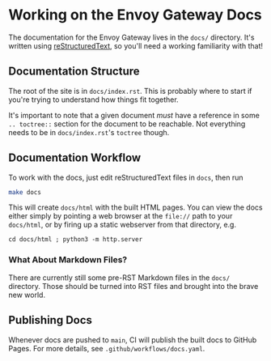 # Working on the Envoy Gateway Docs

The documentation for the Envoy Gateway lives in the `docs/` directory. It's
written using [reStructuredText], so you'll need a working familiarity with
that!

## Documentation Structure

The root of the site is in `docs/index.rst`. This is probably where to start
if you're trying to understand how things fit together. 

It's important to note that a given document _must_ have a reference in some
`.. toctree::` section for the document to be reachable. Not everything needs
to be in `docs/index.rst`'s `toctree` though.

## Documentation Workflow

To work with the docs, just edit reStructuredText files in `docs`, then run

```bash
make docs
```

This will create `docs/html` with the built HTML pages. You can view the docs
either simply by pointing a web browser at the `file://` path to your
`docs/html`, or by firing up a static webserver from that directory, e.g.

```
cd docs/html ; python3 -m http.server
```

### What About Markdown Files?

There are currently still some pre-RST Markdown files in the `docs/` directory.
Those should be turned into RST files and brought into the brave new world.

## Publishing Docs

Whenever docs are pushed to `main`, CI will publish the built docs to GitHub
Pages. For more details, see `.github/workflows/docs.yaml`.

[reStructuredText]: https://docutils.sourceforge.io/docs/ref/rst/restructuredtext.html

